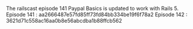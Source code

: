 The railscast episode 141 Paypal Basics is updated to work with Rails 5.
Episode 141 : aa2666487e57fd85ff73fd84bb334be19f6f78a2
Episode 142 : 3621d71c558ac16aa0b8e56abcdba1b88ffcb562